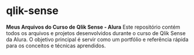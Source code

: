 # qlik-sense
**Meus Arquivos do Curso de Qlik Sense - Alura**
Este repositório contém todos os arquivos e projetos desenvolvidos durante o curso de Qlik Sense da Alura. O objetivo principal é servir como um portfólio e referência rápida para os conceitos e técnicas aprendidos.
